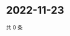 # 2022-11-23

共 0 条

<!-- BEGIN WEIBO -->
<!-- 最后更新时间 Wed Nov 23 2022 21:28:14 GMT+0800 (China Standard Time) -->

<!-- END WEIBO -->
